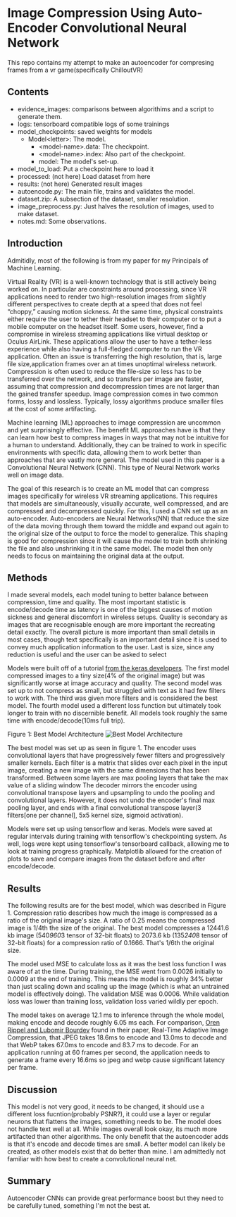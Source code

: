 # Image Compression Using Auto-Encoder Convolutional Neural Network

This repo contains my attempt to make an autoencoder for compresing frames from a vr game(specifically ChilloutVR)

## Contents

- evidence_images: comparisons between algorithims and a script to generate them.
- logs: tensorboard compatible logs of some trainings
- model_checkpoints: saved weights for models
  - Model\<letter>: The model.
    - \<model-name>.data: The checkpoint.
    - \<model-name>.index: Also part of the checkpoint.
    - model: The model's set-up.
- model_to_load: Put a checkpoint here to load it
- processed: (not here) Load dataset from here
- results: (not here) Generated result images
- autoencode.py: The main file, trains and validates the model.
- dataset.zip: A subsection of the dataset, smaller resolution.
- image_preprocess.py: Just halves the resolution of images, used to make dataset.
- notes.md: Some observations.

## Introduction

Admitidly, most of the following is from my paper for my Principals of Machine Learning.

Virtual Reality (VR) is a well-known technology that is still actively being worked on.
In particular are constraints around processing, since VR applications need to render two high-resolution images from slightly different perspectives to create depth at a speed that does not feel “choppy,” causing motion sickness.
At the same time, physical constraints either require the user to tether their headset to their computer or to put a mobile computer on the headset itself.
Some users, however, find a compromise in wireless streaming applications like virtual desktop or Oculus AirLink.
These applications allow the user to have a tether-less experience while also having a full-fledged computer to run the VR application.
Often an issue is transferring the high resolution, that is, large file size,application frames over an at times unoptimal wireless network.
Compression is often used to reduce the file-size so less has to be transferred over the network, and so transfers per image are faster, assuming that compression and decompression times are not larger than the gained transfer speedup.
Image compression comes in two common forms, lossy and lossless.
Typically, lossy algorithms produce smaller files at the cost of some artifacting.

Machine learning (ML) approaches to image compression are uncommon and yet surprisingly effective.
The benefit ML approaches have is that they can learn how best to compress images in ways that may not be intuitive for a human to understand.
Additionally, they can be trained to work in specific environments with specific data, allowing them to work better than approaches that are vastly more general.
The model used in this paper is a Convolutional Neural Network (CNN).
This type of Neural Network works well on image data.

The goal of this research is to create an ML model that can compress images specifically for wireless VR streaming applications.
This requires that models are simultaneously, visually accurate, well compressed, and are compressed and decompressed quickly.
For this, I used a CNN set up as an auto-encoder.
Auto-encoders are Neural Networks(NN) that reduce the size of the data moving through them toward the middle and expand out again to the original size of the output to force the model to generalize.
This shaping is good for compression since it will cause the model to train both shrinking the file and also unshrinking it in the same model.
The model then only needs to focus on maintaining the original data at the output.

## Methods

I made several models, each model tuning to better balance between compression, time and quality.
The most important statistic is encode/decode time as latency is one of the biggest causes of motion sickness and general discomfort in wireless setups.
Quality is secondary as images that are recognisable enough are more important the recreating detail exactly.
The overall picture is more important than small details in most cases, though text specifically is an important detail since it is used to convey much application information to the user.
Last is size, since any reduction is useful and the user can be asked to select

Models were built off of a tutorial [from the keras developers](https://keras.io/examples/vision/autoencoder/).
The first model compressed images to a tiny size(4% of the original image) but was significantly worse at image accuracy and quality.
The second model was set up to not compress as small, but struggled with text as it had few filters to work with.
The third was given more filters and is considered the best model.
The fourth model used a different loss function but ultimately took longer to train with no discernible benefit.
All models took roughly the same time with encode/decode(10ms full trip).

Figure 1: Best Model Architecture ![Best Model Architecture](https://i.ibb.co/x5LPZKB/Model-Diag.png)

The best model was set up as seen in figure 1.
The encoder uses convolutional layers that have progressively fewer filters and progressively smaller kernels.
Each filter is a matrix that slides over each pixel in the input image, creating a new image with the same dimensions that has been transformed.
Between some layers are max pooling layers that take the max value of a sliding window
The decoder mirrors the encoder using convolutional transpose layers and upsampling to undo the pooling and convolutional layers.
However, it does not undo the encoder's final max pooling layer, and ends with a final convolutional transpose layer(3 filters\[one per channel], 5x5 kernel size, sigmoid activation).

Models were set up using tensorflow and keras.
Models were saved at regular intervals during training with tensorflow's checkpointing system.
As well, logs were kept using tensorflow's tensorboard callback, allowing me to look at training progress graphically.
Matplotlib allowed for the creation of plots to save and compare images from the dataset before and after encode/decode.

## Results

The following results are for the best model, which was described in Figure 1.
Compression ratio describes how much the image is compressed as a ratio of the original image's size.
A ratio of 0.25 means the compressed image is 1/4th the size of the original.
The best model compresses a 12441.6 kb image (540*960*3 tensor of 32-bit floats) to 2073.6 kb (135*240*8 tensor of 32-bit floats) for a compression ratio of 0.1666.
That's 1/6th the original size.

The model used MSE to calculate loss as it was the best loss function I was aware of at the time.
During training, the MSE went from 0.0026 initially to 0.0009 at the end of training.
This means the model is roughly 34% better than just scaling down and scaling up the image (which is what an untrained model is effectively doing).
The validation MSE was 0.0006.
While validation loss was lower than training loss, validation loss varied wildly per epoch.

The model takes on average 12.1 ms to inference through the whole model, making encode and decode roughly 6.05 ms each.
For comparison, [Oren Rippel and Lubomir Bourdev](https://arxiv.org/abs/1705.05823) found in their paper, Real-Time Adaptive Image Compression, that JPEG takes 18.6ms to encode and 13.0ms to decode and that WebP takes 67.0ms to encode and 83.7 ms to decode.
For an application running at 60 frames per second, the application needs to generate a frame every 16.6ms so jpeg and webp cause significant latency per frame.

## Discussion

This model is not very good, it needs to be changed, it should use a different loss fucntion(probably PSNR?), it could use a layer or regular neurons that flattens the images, something needs to be. 
The model does not handle text well at all.
While images overall look okay, its much more artifacted than other algorithms.
The only benefit that the autoencoder adds is that it's encode and decode times are small.
A better model can likely be created, as other models exist that do better than mine. 
I am admittedly not familiar with how best to create a convolutional neural net.

## Summary

Autoencoder CNNs can provide great performance boost but they need to be carefully tuned, something I'm not the best at.